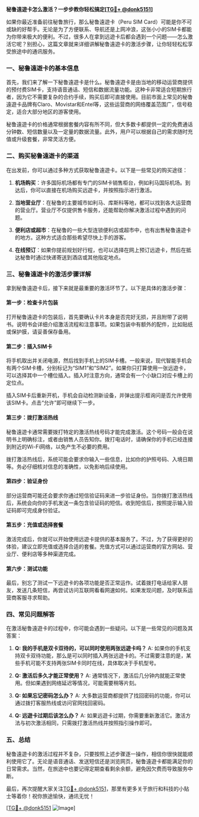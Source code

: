 **秘鲁遠遊卡怎么激活？一步步教你轻松搞定[[TG💪+ @donk5151](https://t.me/s/donk5151)]**

如果你最近准备前往秘鲁旅行，那么秘鲁遠遊卡（Peru SIM Card）可能是你不可或缺的好帮手。无论是为了方便联系、导航还是上网冲浪，这张小小的SIM卡都能为你带来极大的便利。不过，很多人在拿到远遊卡后都会遇到一个问题——怎么激活它呢？别担心，这篇文章就来详细讲解秘鲁遠遊卡的激活步骤，让你轻轻松松享受旅途中的通讯服务。

### 一、秘鲁遠遊卡的基本信息

首先，我们来了解一下秘鲁遠遊卡是什么。秘鲁遠遊卡是由当地的移动运营商提供的预付费SIM卡，支持语音通话、短信和数据流量功能。这种卡非常适合短期旅行者，因为它不需要复杂的合约手续，购买后即可直接使用。目前市面上常见的秘鲁遠遊卡品牌有Claro、Movistar和Entel等，这些运营商的网络覆盖范围广，信号稳定，适合大部分地区的游客使用。

秘鲁遠遊卡的价格通常根据套餐内容有所不同，但大多数卡都提供一定的免费通话分钟数、短信数量以及一定量的数据流量。此外，用户可以根据自己的需求随时充值或升级套餐，非常灵活方便。

### 二、购买秘鲁遠遊卡的渠道

在出发前，你可以通过多种方式获取秘鲁遠遊卡。以下是一些常见的购买途径：

1. **机场购买**：许多国际机场都有专门的SIM卡销售柜台，例如利马国际机场。到达后，你可以直接在机场购买远遊卡，并按照指示进行激活。
   
2. **当地营业厅**：在秘鲁的主要城市如利马、库斯科等地，都可以找到各大运营商的营业厅。营业厅不仅提供售卡服务，还能帮助你解决激活过程中遇到的问题。

3. **便利店或超市**：在秘鲁的一些大型连锁便利店或超市中，也有出售秘鲁遠遊卡的地方。这种方式适合那些希望尽快上手的游客。

4. **在线预订**：如果你提前规划好行程，也可以选择在网上预订远遊卡，然后在抵达秘鲁时通过快递寄送到酒店或其他指定地点。

### 三、秘鲁遠遊卡的激活步骤详解

拿到秘鲁遠遊卡后，接下来就是最重要的激活环节了。以下是具体的激活步骤：

#### 第一步：检查卡片包装

打开秘鲁遠遊卡的包装后，首先要确认卡片本身是否完好无损，并且附带了说明书。说明书会详细介绍激活流程和注意事项。如果包装中有额外的配件，比如贴纸或保护膜，请妥善保存备用。

#### 第二步：插入SIM卡

将手机取出并关闭电源，然后找到手机上的SIM卡槽。一般来说，现代智能手机会有两个SIM卡槽，分别标记为“SIM1”和“SIM2”。如果你只打算使用一张远遊卡，可以选择其中一个槽位插入。插入时注意方向，通常会有一个小缺口对应卡槽上的定位点。

插入SIM卡后重新开机，手机会自动检测新设备，并弹出提示框询问是否允许使用该SIM卡。点击“允许”即可继续下一步。

#### 第三步：拨打激活热线

秘鲁遠遊卡通常需要拨打特定的激活热线号码才能完成激活。这个号码一般会在说明书上明确标注，或者由销售人员告知你。拨打电话时，请确保你的手机已经连接到附近的Wi-Fi网络，以免产生不必要的费用。

拨打激活热线后，系统可能会要求你输入一些信息，比如你的护照号码、入境日期等。务必仔细核对信息的准确性，以免影响后续使用。

#### 第四步：验证身份

部分运营商可能还会要求你通过短信验证码来进一步验证身份。当你拨打激活热线后，系统会向你的手机发送一条包含验证码的短信。收到短信后，按照提示输入验证码即可完成身份验证。

#### 第五步：充值或选择套餐

激活完成后，你就可以开始使用远遊卡提供的基本服务了。不过，为了获得更好的体验，建议立即充值或选择合适的套餐。充值方式可以通过运营商的官方网站、营业厅、便利店等多种渠道完成。

#### 第六步：测试功能

最后，别忘了测试一下远遊卡的各项功能是否正常运作。试着拨打电话给家人朋友，发送几条短信，再尝试访问互联网看看网速如何。如果发现问题，及时联系运营商客服寻求帮助。

### 四、常见问题解答

在激活秘鲁遠遊卡的过程中，你可能会遇到一些疑问。以下是一些常见的问题及其答案：

1. **Q: 我的手机是双卡双待的，可以同时使用两张远遊卡吗？**
   A: 如果你的手机支持双卡双待功能，那么是可以同时插入两张远遊卡的。不过需要注意的是，某些手机可能不支持两张SIM卡同时在线，具体取决于手机型号。

2. **Q: 激活后多久才能正常使用？**
   A: 通常情况下，激活后几分钟内就能正常使用。但如果遇到网络延迟等情况，可能需要稍等片刻。

3. **Q: 如果忘记密码怎么办？**
   A: 大多数运营商都提供了找回密码的功能，你可以通过拨打客服热线或访问官网找回密码。

4. **Q: 远遊卡过期后该怎么办？**
   A: 如果远遊卡过期，你需要重新激活它。激活方法与初次激活相同，只需拨打激活热线并按照指引操作即可。

### 五、总结

秘鲁遠遊卡的激活过程并不复杂，只要按照上述步骤逐一操作，相信你很快就能顺利使用它了。无论是语音通话、发送短信还是浏览网页，秘鲁遠遊卡都能满足你的日常需求。当然，在旅途中也要记得定期查看剩余余额，避免因欠费而导致服务中断。

最后，再次提醒大家关注[TG💪+ @donk5151](https://t.me/s/donk5151)，那里有更多关于旅行和科技的小贴士等着你！祝你旅途愉快，通讯无忧！

[[TG💪+ @donk5151](https://t.me/s/donk5151) ![Image](https://i.postimg.cc/rwNCRYN7/Snipaste-2025-04-30-17-27-05.png)]